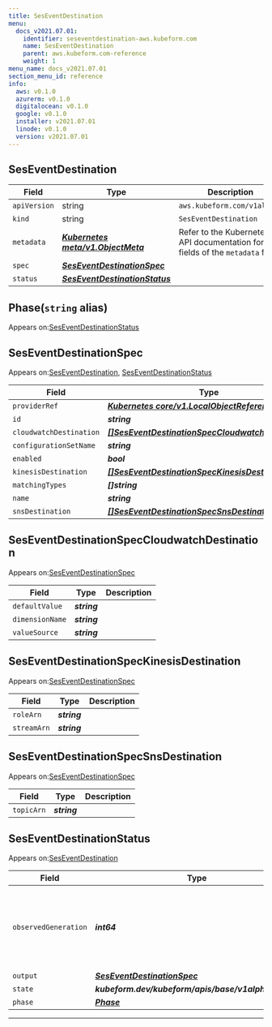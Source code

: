 ```yaml
---
title: SesEventDestination
menu:
  docs_v2021.07.01:
    identifier: seseventdestination-aws.kubeform.com
    name: SesEventDestination
    parent: aws.kubeform.com-reference
    weight: 1
menu_name: docs_v2021.07.01
section_menu_id: reference
info:
  aws: v0.1.0
  azurerm: v0.1.0
  digitalocean: v0.1.0
  google: v0.1.0
  installer: v2021.07.01
  linode: v0.1.0
  version: v2021.07.01
---
```


## SesEventDestination
| Field | Type | Description |
| ------ | ----- | ----------- |
| `apiVersion` | string | `aws.kubeform.com/v1alpha1` |
|    `kind` | string | `SesEventDestination` |
| `metadata` | ***[Kubernetes meta/v1.ObjectMeta](https://v1-18.docs.kubernetes.io/docs/reference/generated/kubernetes-api/v1.18/#objectmeta-v1-meta)***|Refer to the Kubernetes API documentation for the fields of the `metadata` field.|
| `spec` | ***[SesEventDestinationSpec](#seseventdestinationspec)***||
| `status` | ***[SesEventDestinationStatus](#seseventdestinationstatus)***||
## Phase(`string` alias)

Appears on:[SesEventDestinationStatus](#seseventdestinationstatus)

## SesEventDestinationSpec

Appears on:[SesEventDestination](#seseventdestination), [SesEventDestinationStatus](#seseventdestinationstatus)

| Field | Type | Description |
| ------ | ----- | ----------- |
| `providerRef` | ***[Kubernetes core/v1.LocalObjectReference](https://v1-18.docs.kubernetes.io/docs/reference/generated/kubernetes-api/v1.18/#localobjectreference-v1-core)***||
| `id` | ***string***||
| `cloudwatchDestination` | ***[[]SesEventDestinationSpecCloudwatchDestination](#seseventdestinationspeccloudwatchdestination)***| ***(Optional)*** |
| `configurationSetName` | ***string***||
| `enabled` | ***bool***| ***(Optional)*** |
| `kinesisDestination` | ***[[]SesEventDestinationSpecKinesisDestination](#seseventdestinationspeckinesisdestination)***| ***(Optional)*** |
| `matchingTypes` | ***[]string***||
| `name` | ***string***||
| `snsDestination` | ***[[]SesEventDestinationSpecSnsDestination](#seseventdestinationspecsnsdestination)***| ***(Optional)*** |
## SesEventDestinationSpecCloudwatchDestination

Appears on:[SesEventDestinationSpec](#seseventdestinationspec)

| Field | Type | Description |
| ------ | ----- | ----------- |
| `defaultValue` | ***string***||
| `dimensionName` | ***string***||
| `valueSource` | ***string***||
## SesEventDestinationSpecKinesisDestination

Appears on:[SesEventDestinationSpec](#seseventdestinationspec)

| Field | Type | Description |
| ------ | ----- | ----------- |
| `roleArn` | ***string***||
| `streamArn` | ***string***||
## SesEventDestinationSpecSnsDestination

Appears on:[SesEventDestinationSpec](#seseventdestinationspec)

| Field | Type | Description |
| ------ | ----- | ----------- |
| `topicArn` | ***string***||
## SesEventDestinationStatus

Appears on:[SesEventDestination](#seseventdestination)

| Field | Type | Description |
| ------ | ----- | ----------- |
| `observedGeneration` | ***int64***| ***(Optional)*** Resource generation, which is updated on mutation by the API Server.|
| `output` | ***[SesEventDestinationSpec](#seseventdestinationspec)***| ***(Optional)*** |
| `state` | ***kubeform.dev/kubeform/apis/base/v1alpha1.State***| ***(Optional)*** |
| `phase` | ***[Phase](#phase)***| ***(Optional)*** |
---
